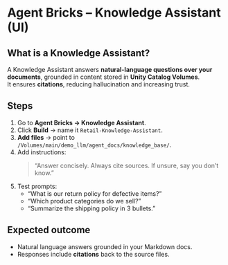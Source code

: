 # Agent Bricks – Knowledge Assistant (UI)

## What is a Knowledge Assistant?
A Knowledge Assistant answers **natural-language questions over your documents**, grounded in content stored in **Unity Catalog Volumes**.  
It ensures **citations**, reducing hallucination and increasing trust.

## Steps
1. Go to **Agent Bricks → Knowledge Assistant**.
2. Click **Build** → name it `Retail-Knowledge-Assistant`.
3. **Add files** → point to `/Volumes/main/demo_llm/agent_docs/knowledge_base/`.
4. Add instructions:  
   > “Answer concisely. Always cite sources. If unsure, say you don’t know.”  
5. Test prompts:
   - “What is our return policy for defective items?”
   - “Which product categories do we sell?”
   - “Summarize the shipping policy in 3 bullets.”

## Expected outcome
- Natural language answers grounded in your Markdown docs.  
- Responses include **citations** back to the source files.
